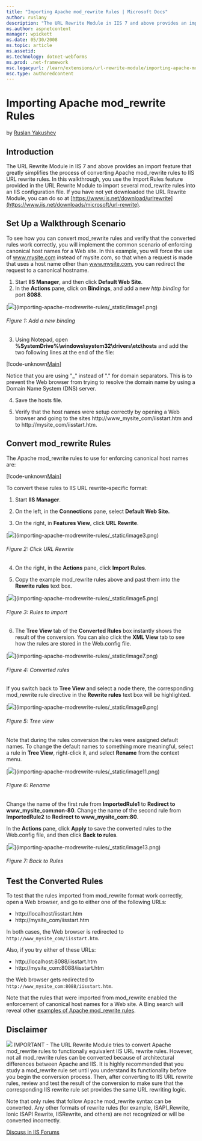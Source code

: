 ```yaml
---
title: "Importing Apache mod_rewrite Rules | Microsoft Docs"
author: ruslany
description: "The URL Rewrite Module in IIS 7 and above provides an import feature that greatly simplifies the process of converting Apache mod_rewrite rules to IIS URL re..."
ms.author: aspnetcontent
manager: wpickett
ms.date: 05/30/2008
ms.topic: article
ms.assetid: 
ms.technology: dotnet-webforms
ms.prod: .net-framework
msc.legacyurl: /learn/extensions/url-rewrite-module/importing-apache-modrewrite-rules
msc.type: authoredcontent
---
```

Importing Apache mod_rewrite Rules
====================
by [Ruslan Yakushev](https://github.com/ruslany)

## Introduction

The URL Rewrite Module in IIS 7 and above provides an import feature that greatly simplifies the process of converting Apache mod\_rewrite rules to IIS URL rewrite rules. In this walkthrough, you use the Import Rules feature provided in the URL Rewrite Module to import several mod\_rewrite rules into an IIS configuration file. If you have not yet downloaded the URL Rewrite Module, you can do so at [https://www.iis.net/download/urlrewrite](https://www.iis.net/downloads/microsoft/url-rewrite).

## Set Up a Walkthrough Scenario

To see how you can convert mod\_rewrite rules and verify that the converted rules work correctly, you will implement the common scenario of enforcing canonical host names for a Web site. In this example, you will force the use of www.mysite.com instead of mysite.com, so that when a request is made that uses a host name other than www.mysite.com, you can redirect the request to a canonical hostname.

1. Start **IIS Manager**, and then click **Default Web Site**.  
2. In the **Actions** pane, click on **Bindings**, and add a new *http binding* for port **8088**.

[[![](importing-apache-modrewrite-rules/_static/image2.jpg)](importing-apache-modrewrite-rules/_static/image1.jpg)](importing-apache-modrewrite-rules/_static/image1.png)

###### Figure 1: Add a new binding

3. Using Notepad, open **%SystemDrive%\windows\system32\drivers\etc\hosts** and add the two following lines at the end of the file:

[!code-unknown[Main](importing-apache-modrewrite-rules/samples/sample-127327-1.unknown)]

Notice that you are using "\_" instead of "." for domain separators. This is to prevent the Web browser from trying to resolve the domain name by using a Domain Name System (DNS) server.

4. Save the hosts file.

5. Verify that the host names were setup correctly by opening a Web browser and going to the sites http://www\_mysite\_com/iisstart.htm and to http://mysite\_com/iisstart.htm.

## Convert mod\_rewrite Rules

The Apache mod\_rewrite rules to use for enforcing canonical host names are:

[!code-unknown[Main](importing-apache-modrewrite-rules/samples/sample-127327-2.unknown)]

To convert these rules to IIS URL rewrite–specific format:

1. Start **IIS Manager**.

2. On the left, in the **Connections** pane, select **Default Web Site.**

3. On the right, in **Features View**, click **URL Rewrite**.

[[![](importing-apache-modrewrite-rules/_static/image4.jpg)](importing-apache-modrewrite-rules/_static/image3.jpg)](importing-apache-modrewrite-rules/_static/image3.png)

###### Figure 2: Click URL Rewrite

4. On the right, in the **Actions** pane, click **Import Rules**.

5. Copy the example mod\_rewrite rules above and past them into the **Rewrite rules** text box.

[[![](importing-apache-modrewrite-rules/_static/image6.jpg)](importing-apache-modrewrite-rules/_static/image5.jpg)](importing-apache-modrewrite-rules/_static/image5.png)

###### Figure 3: Rules to import

6. The **Tree View** tab of the **Converted Rules** box instantly shows the result of the conversion. You can also click the **XML View** tab to see how the rules are stored in the Web.config file.

[[![](importing-apache-modrewrite-rules/_static/image8.jpg)](importing-apache-modrewrite-rules/_static/image7.jpg)](importing-apache-modrewrite-rules/_static/image7.png)

###### Figure 4: Converted rules

If you switch back to **Tree View** and select a node there, the corresponding mod\_rewrite rule directive in the **Rewrite rules** text box will be highlighted.

[[![](importing-apache-modrewrite-rules/_static/image10.jpg)](importing-apache-modrewrite-rules/_static/image9.jpg)](importing-apache-modrewrite-rules/_static/image9.png)

###### Figure 5: Tree view

Note that during the rules conversion the rules were assigned default names. To change the default names to something more meaningful, select a rule in **Tree View**, right-click it, and select **Rename** from the context menu.

[[![](importing-apache-modrewrite-rules/_static/image12.jpg)](importing-apache-modrewrite-rules/_static/image11.jpg)](importing-apache-modrewrite-rules/_static/image11.png)

###### Figure 6: Rename

Change the name of the first rule from **ImportedRule1** to **Redirect to www\_mysite\_com:non-80**. Change the name of the second rule from **ImportedRule2** to **Redirect to www\_mysite\_com:80**.

In the **Actions** pane, click **Apply** to save the converted rules to the Web.config file, and then click **Back to rules**.

[[![](importing-apache-modrewrite-rules/_static/image14.jpg)](importing-apache-modrewrite-rules/_static/image13.jpg)](importing-apache-modrewrite-rules/_static/image13.png)

###### Figure 7: Back to Rules

## Test the Converted Rules

To test that the rules imported from mod\_rewrite format work correctly, open a Web browser, and go to either one of the following URLs:

- http://localhost/iisstart.htm
- http://mysite\_com/iisstart.htm

In both cases, the Web browser is redirected to `http://www_mysite_com/iisstart.htm`.  
  
Also, if you try either of these URLs:

- http://localhost:8088/iisstart.htm
- http://mysite\_com:8088/iisstart.htm

the Web browser gets redirected to `http://www_mysite_com:8088/iisstart.htm`.

Note that the rules that were imported from mod\_rewrite enabled the enforcement of canonical host names for a Web site. A Bing search will reveal other [examples of Apache mod\_rewrite rules](http://search.live.com/results.aspx?q=mod_rewrite+examples).

## Disclaimer

[![](importing-apache-modrewrite-rules/_static/image2.gif)](importing-apache-modrewrite-rules/_static/image1.gif) IMPORTANT - The URL Rewrite Module tries to convert Apache mod\_rewrite rules to functionally equivalent IIS URL rewrite rules. However, not all mod\_rewrite rules can be converted because of architectural differences between Apache and IIS. It is highly recommended that you study a mod\_rewrite rule set until you understand its functionality before you begin the conversion process. Then, after converting to IIS URL rewrite rules, review and test the result of the conversion to make sure that the corresponding IIS rewrite rule set provides the same URL rewriting logic.

Note that only rules that follow Apache mod\_rewrite syntax can be converted. Any other formats of rewrite rules (for example, ISAPI\_Rewrite, Ionic ISAPI Rewrite, IISRewrite, and others) are not recognized or will be converted incorrectly.
  
  
[Discuss in IIS Forums](https://forums.iis.net/1152.aspx)